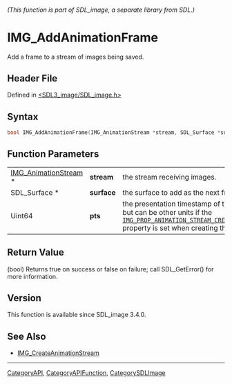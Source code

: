 ###### (This function is part of SDL_image, a separate library from SDL.)
# IMG_AddAnimationFrame

Add a frame to a stream of images being saved.

## Header File

Defined in [<SDL3_image/SDL_image.h>](https://github.com/libsdl-org/SDL_image/blob/main/include/SDL3_image/SDL_image.h)

## Syntax

```c
bool IMG_AddAnimationFrame(IMG_AnimationStream *stream, SDL_Surface *surface, Uint64 pts);
```

## Function Parameters

|                                              |             |                                                                                                                                                                                                                                                                         |
| -------------------------------------------- | ----------- | ----------------------------------------------------------------------------------------------------------------------------------------------------------------------------------------------------------------------------------------------------------------------- |
| [IMG_AnimationStream](IMG_AnimationStream) * | **stream**  | the stream receiving images.                                                                                                                                                                                                                                            |
| SDL_Surface *                                | **surface** | the surface to add as the next frame in the animation.                                                                                                                                                                                                                  |
| Uint64                                       | **pts**     | the presentation timestamp of the frame, usually in milliseconds but can be other units if the [`IMG_PROP_ANIMATION_STREAM_CREATE_TIMEBASE_DENOMINATOR_NUMBER`](IMG_PROP_ANIMATION_STREAM_CREATE_TIMEBASE_DENOMINATOR_NUMBER) property is set when creating the stream. |

## Return Value

(bool) Returns true on success or false on failure; call SDL_GetError() for
more information.

## Version

This function is available since SDL_image 3.4.0.

## See Also

- [IMG_CreateAnimationStream](IMG_CreateAnimationStream)

----
[CategoryAPI](CategoryAPI), [CategoryAPIFunction](CategoryAPIFunction), [CategorySDLImage](CategorySDLImage)

